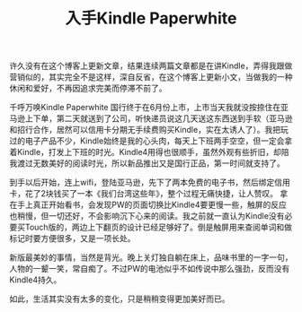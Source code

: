 ﻿---
layout: post
title: 入手Kindle Paperwhite 
---



许久没有在这个博客上更新文章，结果连续两篇文章都是在讲Kindle，弄得我跟做营销似的，其实完全不是这样，深自反省，在这个博客上更新小文，当做我的一种休闲和爱好，不再因追求完美而停滞不前了。  

千呼万唤Kindle Paperwhite 国行终于在6月份上市，上市当天我就没按捺住在亚马逊上下单，第二天就送到了公司，听快递员说这几天送这东西送到手软（亚马逊和招行合作，居然可以信用卡分期无手续费购买Kindle，实在太诱人了）。我把玩过的电子产品不少，Kindle始终是我的心头肉，每天上下班两手空空，但一定会拿着Kindle，打发上下班的时光。Kindle4用得也很顺手，虽然外观有些折旧，却陪我渡过无数美好的阅读时光，所以新品推出又是国行正品，第一时间就支持了。  

到手以后开始，连上wifi，登陆亚马逊，先下了两本免费的电子书，然后绑定信用卡，花了2块钱买了一本《我们台湾这些年》，整个过程无痛快捷，让人赞叹。
拿在手上真正开始看书，会发现PW的页面切换比Kindle4要更慢一些，触屏的反应也稍慢，但一切还好，不会影响沉下心来的阅读。我之前就一直认为Kindle没有必要买Touch版的，两边上下翻页的设计已经足够好了。倒是触屏用来查阅单词和做标记时要方便很多，又是一项长处。  

新版最美妙的事情，当然是背光。晚上关灯独自躺在床上，品味书里的一字一句，人物的一颦一笑，常自痴了。不过PW的电池似乎不如传说中那么强劲，反而没有Kindle4持久。  

如此，生活其实没有太多的变化，只是稍稍变得更加美好而已。
